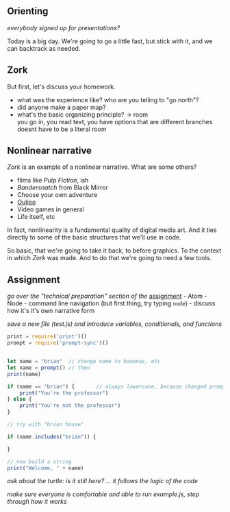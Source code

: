<!-- ## Prep
 -->
## Orienting

_everybody signed up for presentations?_

Today is a big day. We're going to go a little fast, but stick with it, and we can backtrack as needed.

## Zork

But first, let's discuss your homework.
- what was the experience like? who are you telling to "go north"?
- did anyone make a paper map?
- what's the basic organizing principle? -> room  
    you go in, you read text, you have options that are different branches  
    doesnt have to be a literal room  


## Nonlinear narrative

_Zork_ is an example of a nonlinear narrative. What are some others?
- films like _Pulp Fiction_, ish
- _Bandersnatch_ from Black Mirror
- Choose your own adventure
- [Oulipo](https://www.youtube.com/watch?v=2NhFoSFNQMQ)
- Video games in general
- Life itself, etc

<!-- need more visual examples -->

In fact, nonlinearity is a fundamental quality of digital media art. And it ties directly to some of the basic structures that we'll use in code.

So basic, that we're going to take it back, to before graphics. To the context in which _Zork_ was made. And to do that we're going to need a few tools.


## Assignment

_go over the "technical preparation" section of the_ [assignment](../assignments/02_nonlinear_narrative/description.md)
    - Atom
    - Node
    - command line navigation (but first thing, try typing `node`)
    - discuss how it's it's own narrative form

_save a new file (test.js) and introduce variables, conditionals, and functions_

```js
print = require('print')()
prompt = require('prompt-sync')()


let name = "brian"  // change name to bananas, etc
let name = prompt() // then
print(name)

if (name == "brian") {       // always lowercase, because changed prompt
    print("You're the professor")
} else {
    print("You're not the professor")
}

// try with "brian house"

if (name.includes("brian")) {

}

// now build a string
print("Welcome, " + name)

```


_ask about the turtle: is it still here? ... it follows the logic of the code_

_make sure everyone is comfortable and able to run example.js, step through how it works_


<!--

This worked, but I dont necessarily like having to deal with the console at this stage. theyre learning Terminal commands + programming simultaneously, and that's a little problematic.

-->
